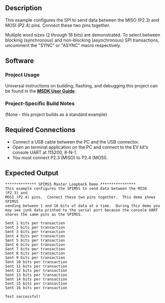 ## Description

This example configures the SPI to send data between the MISO (P2.3) and
MOSI (P2.4) pins.  Connect these two pins together.

Multiple word sizes (2 through 16 bits) are demonstrated.  To select between blocking (synchronous) and non-blocking (asynchronous) SPI transactions, uncomment the "SYNC" or "ASYNC" macro respectively.


## Software

### Project Usage

Universal instructions on building, flashing, and debugging this project can be found in the **[MSDK User Guide](https://analog-devices-msdk.github.io/msdk/USERGUIDE/)**.

### Project-Specific Build Notes

(None - this project builds as a standard example)

## Required Connections

-   Connect a USB cable between the PC and the USB connector.
-   Open an terminal application on the PC and connect to the EV kit's console UART at 115200, 8-N-1.
-   You must connect P2.3 (MISO) to P2.4 (MOSI).

## Expected Output

```
************** SPIMSS Master Loopback Demo ****************
This example configures the SPIMSS to send data between the MISO (P2.3) and
MOSI (P2.4) pins.  Connect these two pins together.  This demo shows SPIMSS
sending between 1 and 16 bits of data at a time.  During this demo you
may see junk data printed to the serial port because the console UART
shares the same pins as the SPIMSS.

Sent 1 bits per transaction
Sent 2 bits per transaction
Sent 3 bits per transaction
Sent 4 bits per transaction
Sent 5 bits per transaction
Sent 6 bits per transaction
Sent 7 bits per transaction
Sent 8 bits per transaction
Sent 9 bits per transaction
Sent 10 bits per transaction
Sent 11 bits per transaction
Sent 12 bits per transaction
Sent 13 bits per transaction
Sent 14 bits per transaction
Sent 15 bits per transaction
Sent 16 bits per transaction

Test successful!
```
